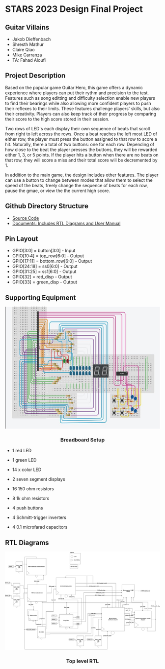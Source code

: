 # STARS 2023 Design Final Project

## Guitar Villains
* Jakob Dieffenbach
* Shresth Mathur
* Claire Qiao
* Mike Carranza
* TA: Fahad Aloufi

## Project Description
Based on the popular game Guitar Hero, this game offers a dynamic experience where players can put their rythm and precision to the test. Features such as song editting and difficulty selection enable new players to find their bearings while also allowing more confident players to push their reflexes to their limits. These features challenge players' skills, but also their creativity. Players can also keep track of their progress by comparing their score to the high score stored in their session. 

Two rows of LED's each display their own sequence of beats that scroll from right to left across the rows. Once a beat reaches the left most LED of either row, the player must press the button assigned to that row to score a hit. Naturally, there a total of two buttons: one for each row. Depending of how close to the beat the player presses the buttons, they will be rewarded either 1, 3, or 5 points. If the player hits a button when there are no beats on that row, they will score a miss and their total score will be decremented by 1. 

In addition to the main game, the design includes other features. The player can use a button to change between modes that allow them to select the speed of the beats, freely change the sequence of beats for each row, pause the gmae, or view the the current high score.

## Github Directory Structure 
- [Source Code](https://github.com/STARS-Design-Track-2023/GuitarVillains/tree/main/source)
- [Documents: Includes RTL Diagrams and User Manual](https://github.com/STARS-Design-Track-2023/GuitarVillains/tree/main/docs)


## Pin Layout
- GPIO[3:0] = button[3:0] - Input
- GPIO[10:4] = top_row[6:0] - Output
- GPIO[17:11] = bottom_row[6:0] - Output
- GPIO[24:18] = ss0[6:0] - Output
- GPIO[31:25] = ss1[6:0] - Output
- GPIO[32] = red_disp - Output
- GPIO[33] = green_disp - Output



## Supporting Equipment
![Breadboard Layout](docs/Breadboard.png)
<h3 align="center">Breadboard Setup</h3>

- 1 red LED
- 1 green LED
- 14 x color LED
- 2 seven segment displays

- 16 150 ohm resistors
- 8 1k ohm resistors

- 4 push buttons

- 4 Schmitt-trigger inverters
- 4 0.1 microfarad capacitors


## RTL Diagrams
![Top RTL](docs/Component%20RTL-Top%20RTL.png)
<h3 align="center">Top level RTL</h3>
